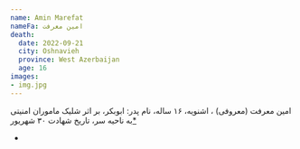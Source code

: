 ```yaml
---
name: Amin Marefat
nameFa: امین معرفت
death:
  date: 2022-09-21
  city: Oshnavieh
  province: West Azerbaijan
  age: 16
images:
- img.jpg
---
```


امین معرفت (معروفی) ، اشنویه، ۱۶ ساله، نام پدر: ابوبکر، بر اثر شلیک ماموران امنیتی به ناحیه سر، تاریخ شهادت ۳۰ شهریور[*][1]




- [1]: https://www.tribunezamaneh.com/archives/324583